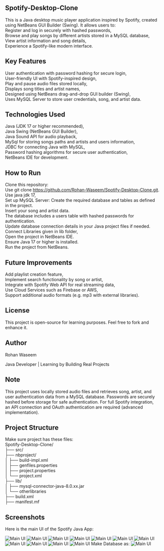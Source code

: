 ## Spotify-Desktop-Clone
This is a Java desktop music player application inspired by Spotify, created using NetBeans GUI Builder (Swing). It allows users to:  
Register and log in securely with hashed passwords,  
Browse and play songs by different artists stored in a MySQL database,  
View artist information and song details,  
Experience a Spotify-like modern interface.

## Key Features
User authentication with password hashing for secure login,  
User-friendly UI with Spotify-inspired design,  
Play and pause audio files stored locally,  
Displays song titles and artist names,  
Designed using NetBeans drag-and-drop GUI builder (Swing),  
Uses MySQL Server to store user credentials, song, and artist data.

## Technologies Used
Java (JDK 17 or higher recommended),  
Java Swing (NetBeans GUI Builder),  
Java Sound API for audio playback,  
MySql for storing songs paths and artists and users information,  
JDBC for connecting Java with MySQL,  
Password hashing algorithms for secure user authentication,  
NetBeans IDE for development.

## How to Run
Clone this repository:  
Use git clone https://github.com/Rohan-Waseem/Spotify-Desktop-Clone.git.  
Use java jdk 17,  
Set up MySQL Server: Create the required database and tables as defined in the project.  
Insert your song and artist data.  
The database includes a users table with hashed passwords for authentication.  
Update database connection details in your Java project files if needed.  
Connect Libraries given in lib folder,  
Open the project in NetBeans IDE.  
Ensure Java 17 or higher is installed.  
Run the project from NetBeans.  

## Future Improvements
Add playlist creation feature,  
Implement search functionality by song or artist,  
Integrate with Spotify Web API for real streaming data,    
Use Cloud Services such as Firebase or AWS,  
Support additional audio formats (e.g. mp3 with external libraries).

## License
This project is open-source for learning purposes. Feel free to fork and enhance it.

## Author
Rohan Waseem

Java Developer | Learning by Building Real Projects

## Note
This project uses locally stored audio files and retrieves song, artist, and user authentication data from a MySQL database. Passwords are securely hashed before storage for safe authentication. For full Spotify integration, an API connection and OAuth authentication are required (advanced implementation).
## Project Structure
Make sure project has these files:  
Spotify-Desktop-Clone/  
├── src/  
├── nbproject/  
│   ├── build-impl.xml  
│   ├── genfiles.properties  
│   ├── project.properties  
│   └── project.xml  
├── lib/  
│   ├── mysql-connector-java-8.0.xx.jar  
│   └── otherlibraries  
├── build.xml  
├── manifest.mf  

## Screenshots

Here is the main UI of the Spotify Java App:

![Main UI](screenshots/1.png)
![Main UI](screenshots/2.png)
![Main UI](screenshots/3.png)
![Main UI](screenshots/4.png)
![Main UI](screenshots/5.png)
![Main UI](screenshots/6.png)
![Main UI](screenshots/7.png)
![Main UI](screenshots/8.png)
![Main UI](screenshots/9.png)
![Main UI](screenshots/10.png)
![Main UI](screenshots/11.png)
Make Database as:
![Main UI](screenshots/12.png)